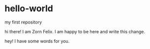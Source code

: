 # hello-world
my first repository

hi there!  I am Zorn Felix. I am happy to be here and write this change.

hey! I have some words for you.
